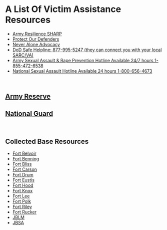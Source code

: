 <h1>A List Of Victim Assistance Resources</h1>

<ul>
  <li><a href="https://www.armyresilience.army.mil/sharp/pages/assaulted.html">Army Resilience SHARP</a></li>
  <li><a href="https://www.protectourdefenders.com/">Protect Our Defenders</a></li>
  <li><a href="https://neveraloneadvocacy.org/">Never Alone Advocacy</a></li>
  <li><a href="tel:+18779955247">DoD Safe Helpline: 877-995-5247 (they can connect you with your local SARC/VA)</a></li>
  <li><a href="tel:+18554726538">Army Sexual Assault & Rape Prevention Hotline Available 24/7 hours 1-855-472-6538</a></li>
  <li><a href="tel:+18006564673">National Sexual Assault Hotline Available 24 hours 1-800-656-4673</a></li>

</ul><br>

<h2><a href="https://github.com/mrcodelab/UnitVictimAdvocate/blob/main/main/BaseResources/ArmyReserve.md">Army Reserve</a></h2>


<h2><a href="https://github.com/mrcodelab/UnitVictimAdvocate/blob/main/main/BaseResources/NationalGuard.md">National Guard</a></h2>
<br>

<h2>Collected Base Resources</h2>
<ul>
  <li><a href="https://github.com/mrcodelab/UnitVictimAdvocate/blob/main/main/BaseResources/Fort_Belvoir.md">Fort Belvoir</a></li>
  <li><a href="https://github.com/mrcodelab/UnitVictimAdvocate/blob/main/main/BaseResources/Fort_Benning.md">Fort Benning</a></li>
  <li><a href="https://github.com/mrcodelab/UnitVictimAdvocate/blob/main/main/BaseResources/Fort_Bliss.md">Fort Bliss</a></li>
  <li><a href="https://github.com/mrcodelab/UnitVictimAdvocate/blob/main/main/BaseResources/Fort_Carson.md">Fort Carson</a></li>
  <li><a href="https://github.com/mrcodelab/UnitVictimAdvocate/blob/main/main/BaseResources/Fort_Drum.md">Fort Drum</a></li>
  <li><a href="https://github.com/mrcodelab/UnitVictimAdvocate/blob/main/main/BaseResources/Fort_Eustiss.md">Fort Eustis</a></li>
  <li><a href="https://github.com/mrcodelab/UnitVictimAdvocate/blob/main/main/BaseResources/Fort_Hood.md">Fort Hood</a></li>
  <li><a href="https://github.com/mrcodelab/UnitVictimAdvocate/blob/main/main/BaseResources/Fort_Knox.md">Fort Knox</a></li>
  <li><a href="https://github.com/mrcodelab/UnitVictimAdvocate/blob/main/main/BaseResources/Fort_Lee.md">Fort Lee</a></li>
  <li><a href="https://github.com/mrcodelab/UnitVictimAdvocate/blob/main/main/BaseResources/Fort_Polk.md">Fort Polk</a></li>
  <li><a href="https://github.com/mrcodelab/UnitVictimAdvocate/blob/main/main/BaseResources/Fort_Riley.md">Fort Riley</a></li>
  <li><a href="https://github.com/mrcodelab/UnitVictimAdvocate/blob/main/main/BaseResources/Fort_Rucker.md">Fort Rucker</a></li>
  <li><a href="https://github.com/mrcodelab/UnitVictimAdvocate/blob/main/main/BaseResources/JBLM.md">JBLM</a></li>
  <li><a href="https://github.com/mrcodelab/UnitVictimAdvocate/blob/main/main/BaseResources/JBSA.md">JBSA</a></li>

</ul>
